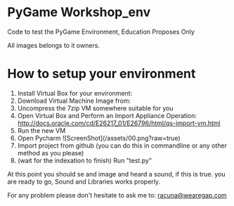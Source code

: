 # PyGame Workshop_env

Code to test the PyGame Environment, Education Proposes Only

All images belongs to it owners.

# How to setup your environment

<ol>
<li> Install Virtual Box for your environment: </li>
<li> Download Virtual Machine Image from: </li>
<li> Uncompress the 7zip VM somewhere suitable for you</li>
<li> Open Virtual Box and Perform an Import Appliance Operation: <a href='http://docs.oracle.com/cd/E26217_01/E26796/html/qs-import-vm.html'>http://docs.oracle.com/cd/E26217_01/E26796/html/qs-import-vm.html<a></li>
<li> Run the new VM </li>
<li> Open Pycharm 
![ScreenShot](/assets/00.png?raw=true)    
</li>

<li> Import project from github (you can do this in commandline or any other method as you please)</li>
<li> (wait for the indexation to finish) Run "test.py"</li>
</ol>

At this point you should se and image and heard a sound, if this is true. you are ready to go, Sound and Libraries works properly.

For any problem please don't hesitate to ask me to: racuna@wearegap.com